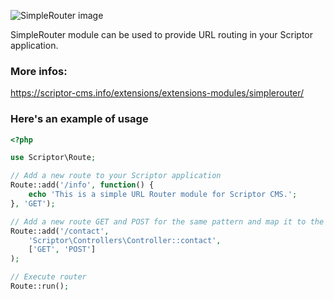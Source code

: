 ![SimpleRouter image](https://scriptor-cms.info/extensions/data/uploads/extensions/module/9/simple-router-cover.png?v=1 "SimpleRouter Cover Image")

SimpleRouter module can be used to provide URL routing in your Scriptor application.

### More infos: 
https://scriptor-cms.info/extensions/extensions-modules/simplerouter/

### Here's an example of usage

```php
<?php

use Scriptor\Route;

// Add a new route to your Scriptor application
Route::add('/info', function() {
    echo 'This is a simple URL Router module for Scriptor CMS.';
}, 'GET');

// Add a new route GET and POST for the same pattern and map it to the controller
Route::add('/contact', 
	'Scriptor\Controllers\Controller::contact', 
	['GET', 'POST']
);

// Execute router
Route::run();
```